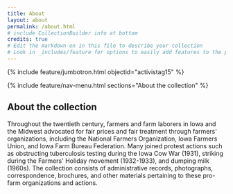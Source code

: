 ```yaml
---
title: About
layout: about
permalink: /about.html
# include CollectionBuilder info at bottom
credits: true
# Edit the markdown on in this file to describe your collection
# Look in _includes/feature for options to easily add features to the page
---
```


{% include feature/jumbotron.html objectid="activistag15" %} 

{% include feature/nav-menu.html sections="About the collection" %}

## About the collection

Throughout the twentieth century, farmers and farm laborers in Iowa and the Midwest advocated for fair prices and fair treatment through farmers' organizations, including the National Farmers Organization, Iowa Farmers Union, and Iowa Farm Bureau Federation. Many joined protest actions such as obstructing tuberculosis testing during the Iowa Cow War (1931), striking during the Farmers' Holiday movement (1932-1933), and dumping milk (1960s). The collection consists of administrative records, photographs, correspondence, brochures, and other materials pertaining to these pro-farm organizations and actions.

